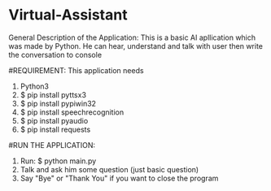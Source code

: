 # Virtual-Assistant
General Description of the Application: This is a basic AI apllication which was made by Python. He can hear, understand and talk with user then write the conversation to console

#REQUIREMENT: This application needs
  1. Python3
  2. $ pip install pyttsx3
  3. $ pip install pypiwin32
  4. $ pip install speechrecognition
  5. $ pip install pyaudio
  6. $ pip install requests

#RUN THE APPLICATION:
  1. Run: $ python main.py
  2. Talk and ask him some question (just basic question)
  3. Say "Bye" or "Thank You" if you want to close the program
